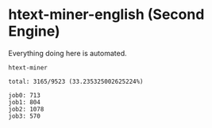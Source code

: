 # htext-miner-english (Second Engine)

Everything doing here is automated.

```
htext-miner

total: 3165/9523 (33.235325002625224%)

job0: 713
job1: 804
job2: 1078
job3: 570
```